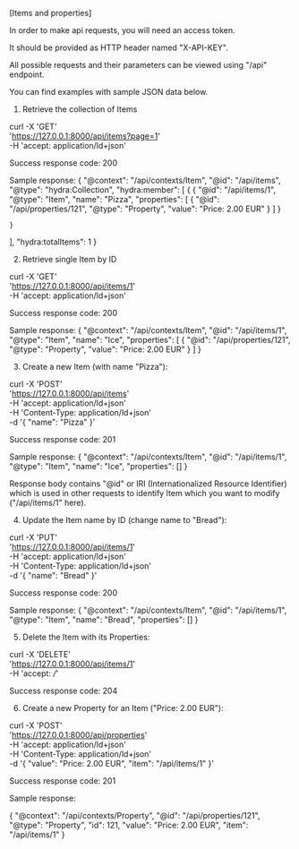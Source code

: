 [Items and properties]

In order to make api requests, you will need an access token.

It should be provided as HTTP header named "X-API-KEY".

All possible requests and their parameters can be viewed using "/api" endpoint.

You can find examples with sample JSON data below.


1. Retrieve the collection of Items

curl -X 'GET' \
  'https://127.0.0.1:8000/api/items?page=1' \
  -H 'accept: application/ld+json'

Success response code: 200

Sample response:
{
  "@context": "/api/contexts/Item",
  "@id": "/api/items",
  "@type": "hydra:Collection",
  "hydra:member": [
    {
     {
      "@id": "/api/items/1",
      "@type": "Item",
      "name": "Pizza",
      "properties": [
        {
          "@id": "/api/properties/121",
          "@type": "Property",
          "value": "Price: 2.00 EUR"
        }
      ]
    }

    }
   ],
  "hydra:totalItems": 1
}


2. Retrieve single Item by ID

curl -X 'GET' \
  'https://127.0.0.1:8000/api/items/1' \
  -H 'accept: application/ld+json'

Success response code: 200

Sample response:
{
  "@context": "/api/contexts/Item",
  "@id": "/api/items/1",
  "@type": "Item",
  "name": "Ice",
  "properties": [
    {
      "@id": "/api/properties/121",
      "@type": "Property",
      "value": "Price: 2.00 EUR"
    }
  ]
}


3. Create a new Item (with name "Pizza"):

curl -X 'POST' \
  'https://127.0.0.1:8000/api/items' \
  -H 'accept: application/ld+json' \
  -H 'Content-Type: application/ld+json' \
  -d '{
  "name": "Pizza"
}'

Success response code: 201

Sample response:
{
  "@context": "/api/contexts/Item",
  "@id": "/api/items/1",
  "@type": "Item",
  "name": "Ice",
  "properties": []
}

Response body contains "@id" or IRI (Internationalized Resource Identifier) which
is used in other requests to identify Item which you want to modify ("/api/items/1" here).


4. Update the Item name by ID (change name to "Bread"):

curl -X 'PUT' \
  'https://127.0.0.1:8000/api/items/1' \
  -H 'accept: application/ld+json' \
  -H 'Content-Type: application/ld+json' \
  -d '{
  "name": "Bread"
}'

Success response code: 200

Sample response:
{
  "@context": "/api/contexts/Item",
  "@id": "/api/items/1",
  "@type": "Item",
  "name": "Bread",
  "properties": []
}


5. Delete the Item with its Properties:

curl -X 'DELETE' \
  'https://127.0.0.1:8000/api/items/1' \
  -H 'accept: */*'

Success response code: 204


6. Create a new Property for an Item ("Price: 2.00 EUR"):

curl -X 'POST' \
  'https://127.0.0.1:8000/api/properties' \
  -H 'accept: application/ld+json' \
  -H 'Content-Type: application/ld+json' \
  -d '{
  "value": "Price: 2.00 EUR",
  "item": "/api/items/1"
}'

Success response code: 201

Sample response:

{
  "@context": "/api/contexts/Property",
  "@id": "/api/properties/121",
  "@type": "Property",
  "id": 121,
  "value": "Price: 2.00 EUR",
  "item": "/api/items/1"
}